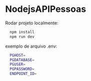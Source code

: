 # NodejsAPIPessoas

Rodar projeto localmente:
```bash
  npm install
  npm run dev
```

exemplo de arquivo .env:

```bash
  PGHOST=
  PGDATABASE=
  PGUSER=
  PGPASSWORD=
  ENDPOINT_ID=
```

